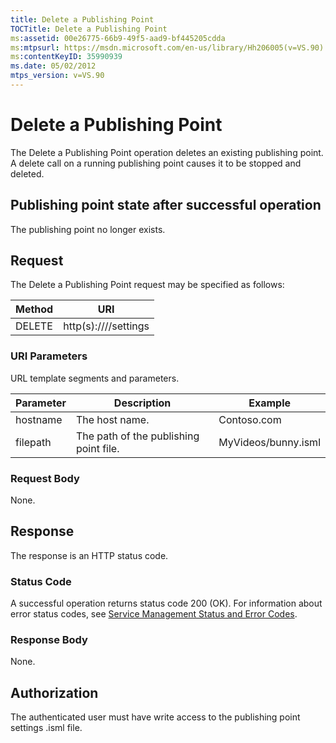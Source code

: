 ```yaml
---
title: Delete a Publishing Point
TOCTitle: Delete a Publishing Point
ms:assetid: 00e26775-66b9-49f5-aad9-bf445205cdda
ms:mtpsurl: https://msdn.microsoft.com/en-us/library/Hh206005(v=VS.90)
ms:contentKeyID: 35990939
ms.date: 05/02/2012
mtps_version: v=VS.90
---
```


# Delete a Publishing Point

The Delete a Publishing Point operation deletes an existing publishing point. A delete call on a running publishing point causes it to be stopped and deleted.

## Publishing point state after successful operation

The publishing point no longer exists.

## Request

The Delete a Publishing Point request may be specified as follows:

|Method|URI|
|--- |--- |
|DELETE|http(s)://<hostname>/<filepath>/settings|


### URI Parameters

URL template segments and parameters.

|Parameter|Description|Example|
|--- |--- |--- |
|hostname|The host name.|Contoso.com|
|filepath|The path of the publishing point file.|MyVideos/bunny.isml|

### Request Body

None.

## Response

The response is an HTTP status code.

### Status Code

A successful operation returns status code 200 (OK). For information about error status codes, see [Service Management Status and Error Codes](service-management-status-and-error-codes.md).

### Response Body

None.

## Authorization

The authenticated user must have write access to the publishing point settings .isml file.

